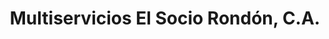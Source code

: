 ---
title: "Multiservicios El Socio Rondón, C.A."
url: /ciudad-guayana-san-felix/multiservicios-el-socio-rondon-c-a/
shop: Autowerkstatt
---